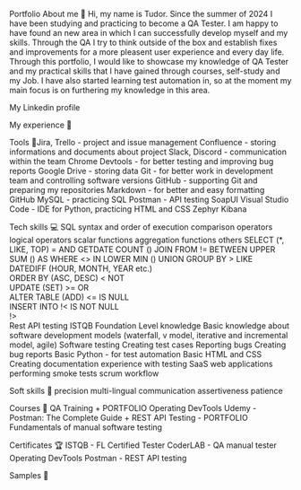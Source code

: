 Portfolio
About me 👋
Hi, my name is Tudor. Since the summer of 2024 I have been studying and practicing to become a QA Tester. I am happy to have found an new area in which I can successfully develop myself and my skills. Through the QA I try to think outside of the box and establish fixes and improvements for a more pleasent user experience and every day life. Through this portfolio, I would like to showcase my knowledge of QA Tester and my practical skills that I have gained through courses, self-study and my Job. I have also started learning test automation in, so at the moment my main focus is on furthering my knowledge in this area.

My Linkedin profile

My experience 🏢


Tools 🔧Jira, Trello - project and issue management
Confluence - storing informations and documents about project
Slack, Discord - communication within the team
Chrome Devtools - for better testing and improving bug reports
Google Drive - storing data
Git - for better work in development team and controlling software versions
GitHub - supporting Git and preparing my repositories
Markdown - for better and easy formatting GitHub
MySQL - practicing SQL
Postman - API testing
SoapUI
Visual Studio Code - IDE for Python, practicing HTML and CSS
Zephyr
Kibana


Tech skills 💻
SQL
syntax and order of execution	comparison operators	logical operators	scalar functions	aggregation functions	others
SELECT (*, LIKE, TOP)	=	AND	GETDATE	COUNT ()	JOIN
FROM	!=	BETWEEN	UPPER	SUM ()	AS
WHERE	<>	IN	LOWER	MIN ()	UNION
GROUP BY	>	LIKE	DATEDIFF (HOUR, MONTH, YEAR etc.)		
ORDER BY (ASC, DESC)	<	NOT			
UPDATE (SET)	>=	OR			
ALTER TABLE (ADD)	<=	IS NULL			
INSERT INTO	!<	IS NOT NULL			
!>				
Rest API testing
ISTQB Foundation Level knowledge
Basic knowledge about software development models (waterfall, v model, iterative and incremental model, agile)
Software testing
Creating test cases
Reporting bugs
Creating bug reports
Basic Python - for test automation
Basic HTML and CSS
Creating documentation
experience with testing SaaS web applications
performing smoke tests
scrum workflow

Soft skills 📁
precision
multi-lingual communication
assertiveness
patience

Courses 📓
QA Training + PORTFOLIO
Operating DevTools
Udemy - Postman: The Complete Guide + REST API Testing - PORTFOLIO
Fundamentals of manual software testing


Certificates 🏆
ISTQB - FL Certified Tester
CoderLAB - QA manual tester
Operating DevTools
Postman - REST API testing

Samples 🔬

